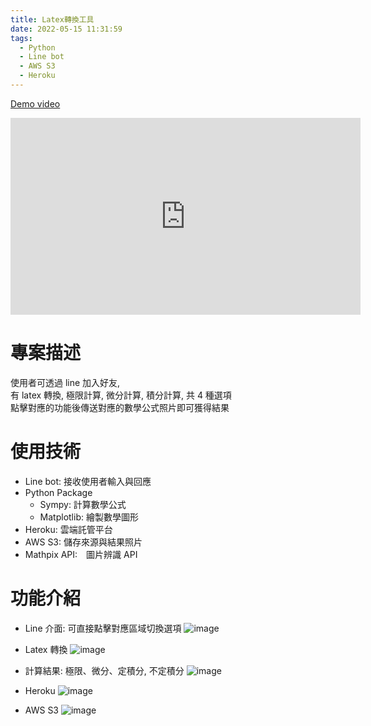 ```yaml
---
title: Latex轉換工具
date: 2022-05-15 11:31:59
tags:
  - Python
  - Line bot
  - AWS S3
  - Heroku
---
```


[Demo video](https://youtu.be/8Zs-yPdhx2s)

<iframe width="560" height="315" src="https://www.youtube.com/embed/8Zs-yPdhx2s" title="YouTube video player" frameborder="0" allow="accelerometer; autoplay; clipboard-write; encrypted-media; gyroscope; picture-in-picture; web-share" allowfullscreen></iframe>

# 專案描述

使用者可透過 line 加入好友,  
有 latex 轉換, 極限計算, 微分計算, 積分計算, 共 4 種選項  
點擊對應的功能後傳送對應的數學公式照片即可獲得結果

# 使用技術

- Line bot: 接收使用者輸入與回應
- Python Package
  - Sympy: 計算數學公式
  - Matplotlib: 繪製數學圖形
- Heroku: 雲端託管平台
- AWS S3: 儲存來源與結果照片
- Mathpix API:　圖片辨識 API

# 功能介紹

- Line 介面: 可直接點擊對應區域切換選項
  ![image](linebot.jpg)
- Latex 轉換
  ![image](latex.png)

- 計算結果: 極限、微分、定積分, 不定積分
  ![image](compute.png)
- Heroku
  ![image](heroku.png)
- AWS S3
  ![image](aws.png)
